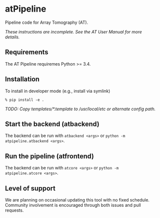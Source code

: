 # atPipeline
Pipeline code for Array Tomography (AT).

_These instructions are incomplete. See the AT User Manual for more details._

## Requirements

The AT Pipeline requiremes Python >= 3.4.

## Installation

To install in developer mode (e.g., install via symlink)
```console
% pip install -e .
```

_TODO: Copy templates/*.template to /usr/local/etc or alternate config path._

## Start the backend (atbackend)

The backend can be run with ```atbackend <args>``` or ```python -m atpipeline.atbackend <args>```.

## Run the pipeline (atfrontend)

The backend can be run with ```atcore <args>``` or ```python -m atpipeline.atcore <args>```.


## Level of support

We are planning on occasional updating this tool with no fixed schedule. Community involvement is encouraged through both issues and pull requests.
